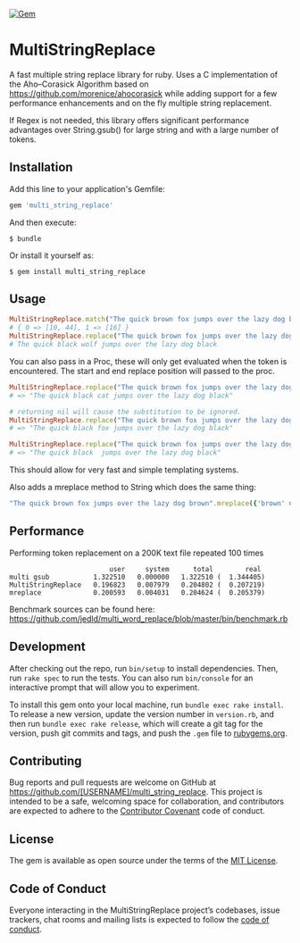 
[![Gem](https://img.shields.io/gem/v/multi_string_replace.svg)](https://rubygems.org/gems/multi_string_replace)


# MultiStringReplace

A fast multiple string replace library for ruby. Uses a C implementation of the Aho–Corasick Algorithm based
on https://github.com/morenice/ahocorasick while adding support for a few performance enhancements and on the
fly multiple string replacement.

If Regex is not needed, this library offers significant performance advantages over String.gsub() for large string
and with a large number of tokens.

## Installation

Add this line to your application's Gemfile:

```ruby
gem 'multi_string_replace'
```

And then execute:

    $ bundle

Or install it yourself as:

    $ gem install multi_string_replace

## Usage

```ruby
MultiStringReplace.match("The quick brown fox jumps over the lazy dog brown", ['brown', 'fox'])
# { 0 => [10, 44], 1 => [16] }
MultiStringReplace.replace("The quick brown fox jumps over the lazy dog brown", {'brown' => 'black', 'fox' => 'wolf'})
# The quick black wolf jumps over the lazy dog black
```

You can also pass in a Proc, these will only get evaluated when the token is encountered. The start and end replace position will passed to the proc.

```ruby
MultiStringReplace.replace("The quick brown fox jumps over the lazy dog brown", {'brown' => 'black', 'fox' => ->(s, e) { "cat" }})
# => "The quick black cat jumps over the lazy dog black"

# returning nil will cause the substitution to be ignored.
MultiStringReplace.replace("The quick brown fox jumps over the lazy dog brown", {'brown' => 'black', 'fox' => ->(s, e) { nil }})
# => "The quick black fox jumps over the lazy dog black"

MultiStringReplace.replace("The quick brown fox jumps over the lazy dog brown", {'brown' => 'black', 'fox' => ->(s, e) { "" }})
# => "The quick black  jumps over the lazy dog black"
```

This should allow for very fast and simple templating systems.

Also adds a mreplace method to String which does the same thing:

```ruby
"The quick brown fox jumps over the lazy dog brown".mreplace({'brown' => 'black', 'fox' => ->(_, _) { "cat" }})
```

## Performance

Performing token replacement on a 200K text file repeated 100 times

```
                         user     system      total        real
multi gsub           1.322510   0.000000   1.322510 (  1.344405)
MultiStringReplace   0.196823   0.007979   0.204802 (  0.207219)
mreplace             0.200593   0.004031   0.204624 (  0.205379)
```

Benchmark sources can be found here: <https://github.com/jedld/multi_word_replace/blob/master/bin/benchmark.rb>

## Development

After checking out the repo, run `bin/setup` to install dependencies. Then, run `rake spec` to run the tests. You can also run `bin/console` for an interactive prompt that will allow you to experiment.

To install this gem onto your local machine, run `bundle exec rake install`. To release a new version, update the version number in `version.rb`, and then run `bundle exec rake release`, which will create a git tag for the version, push git commits and tags, and push the `.gem` file to [rubygems.org](https://rubygems.org).

## Contributing

Bug reports and pull requests are welcome on GitHub at https://github.com/[USERNAME]/multi_string_replace. This project is intended to be a safe, welcoming space for collaboration, and contributors are expected to adhere to the [Contributor Covenant](http://contributor-covenant.org) code of conduct.

## License

The gem is available as open source under the terms of the [MIT License](https://opensource.org/licenses/MIT).

## Code of Conduct

Everyone interacting in the MultiStringReplace project’s codebases, issue trackers, chat rooms and mailing lists is expected to follow the [code of conduct](https://github.com/[USERNAME]/multi_string_replace/blob/master/CODE_OF_CONDUCT.md).
